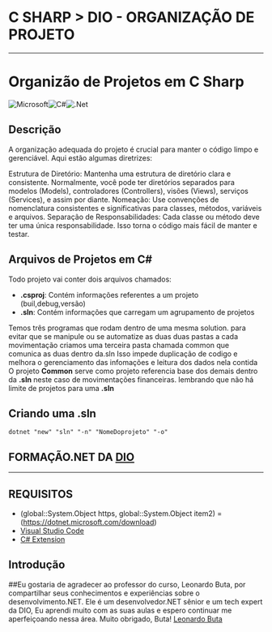 # C SHARP > DIO - ORGANIZAÇÃO DE PROJETO

---

# Organizão de Projetos em C Sharp

![Microsoft](https://img.shields.io/badge/Microsoft-0078D4?style=for-the-badge&logo=microsoft&logoColor=white)![C#](https://img.shields.io/badge/c%23-%23239120.svg?style=for-the-badge&logo=c-sharp&logoColor=white)![.Net](https://img.shields.io/badge/.NET-5C2D91?style=for-the-badge&logo=.net&logoColor=white)

## Descrição

A organização adequada do projeto é crucial para manter o código limpo e gerenciável. Aqui estão algumas diretrizes:

Estrutura de Diretório: Mantenha uma estrutura de diretório clara e consistente. Normalmente, você pode ter diretórios separados para modelos (Models), controladores (Controllers), visões (Views), serviços (Services), e assim por diante.
Nomeação: Use convenções de nomenclatura consistentes e significativas para classes, métodos, variáveis e arquivos.
Separação de Responsabilidades: Cada classe ou método deve ter uma única responsabilidade. Isso torna o código mais fácil de manter e testar.

## Arquivos de Projetos em C#

Todo projeto vai conter dois arquivos chamados:

- **.csproj**: Contém informações referentes a um projeto (buil,debug,versão)
- **.sln**: Contém informações que carregam um agrupamento de projetos

Temos três programas que rodam dentro de uma mesma solution.
para evitar que se manipule ou se automatize as duas duas pastas a cada movimentação criamos uma terceira pasta chamada common
que comunica as duas dentro da.sln
Isso impede duplicação de codigo e melhora o gerenciamento das infomações e leitura dos dados nela contida
O projeto **Common** serve como projeto referencia base dos demais dentro da **.sln** neste caso de movimentações financeiras.
lembrando que não há limite de projetos para uma **.sln**

## Criando uma **.sln**

`dotnet "new" "sln" "-n" "NomeDoprojeto" "-o"`

## FORMAÇÃO.NET DA [DIO](https://dio.me/curso-dot-net/AFY84PUWVGH8)

---

## REQUISITOS

- (global::System.Object https, global::System.Object item2) = (https://dotnet.microsoft.com/download)
- [Visual Studio Code](https://code.visualstudio.com/download)
- [C# Extension](https://marketplace.visualstudio.com/items?itemName=ms-dotnettools.csharp)

## Introdução

##Eu gostaria de agradecer ao professor do curso, Leonardo Buta, por compartilhar seus conhecimentos e experiências sobre o desenvolvimento.NET.
Ele é um desenvolvedor.NET sênior e um tech expert da DIO, Eu aprendi muito com as suas aulas e espero continuar me aperfeiçoando nessa área. Muito obrigado, Buta!
[Leonardo Buta](https://github.com/leonardobuta)
```Espero que isso ajude! Se você precisar de quaisquer outras conversões ou informações, por favor, me avise.Espero que isso ajude! Se você precisar de quaisquer outras conversões ou informações, por favor, me avise.
